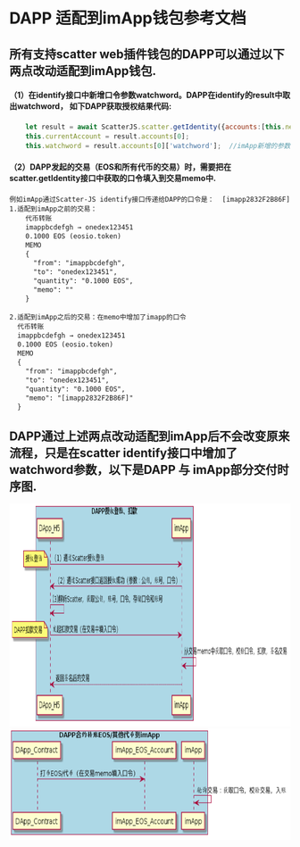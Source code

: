 # DAPP 适配到imApp钱包参考文档

## 所有支持scatter web插件钱包的DAPP可以通过以下两点改动适配到imApp钱包.

#### （1）在identify接口中新增口令参数watchword。DAPP在identify的result中取出watchword， 如下DAPP获取授权结果代码:
```javascript
    let result = await ScatterJS.scatter.getIdentity({accounts:[this.network]})      
    this.currentAccount = result.accounts[0];  
    this.watchword = result.accounts[0]['watchword'];  //imApp新增的参数，DAPP保存watchword
```

#### （2）DAPP发起的交易（EOS和所有代币的交易）时，需要把在scatter.getIdentity接口中获取的口令填入到交易memo中.
    例如imApp通过Scatter-JS identify接口传递给DAPP的口令是：  [imapp2832F2B86F]
    1.适配到imApp之前的交易：
        代币转账
        imappbcdefgh → onedex123451
        0.1000 EOS (eosio.token)
        MEMO
        {
          "from": "imappbcdefgh",
          "to": "onedex123451",
          "quantity": "0.1000 EOS",
          "memo": ""
        }

    2.适配到imApp之后的交易：在memo中增加了imapp的口令
      代币转账
      imappbcdefgh → onedex123451
      0.1000 EOS (eosio.token)
      MEMO
      {
        "from": "imappbcdefgh",
        "to": "onedex123451",
        "quantity": "0.1000 EOS",
        "memo": "[imapp2832F2B86F]"
      }

##  DAPP通过上述两点改动适配到imApp后不会改变原来流程，只是在scatter identify接口中增加了watchword参数，以下是DAPP 与 imApp部分交付时序图.

<img src="https://github.com/imApp-Core/imApp/blob/master/src/imapp1.png" width=800 height=400 />  

<img src="https://github.com/imApp-Core/imApp/blob/master/src/imapp2.png" width=600 height=200 />
